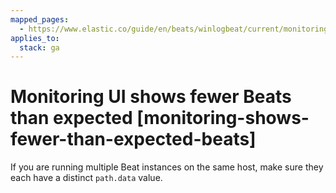 ```yaml
---
mapped_pages:
  - https://www.elastic.co/guide/en/beats/winlogbeat/current/monitoring-shows-fewer-than-expected-beats.html
applies_to:
  stack: ga
---
```


# Monitoring UI shows fewer Beats than expected [monitoring-shows-fewer-than-expected-beats]

If you are running multiple Beat instances on the same host, make sure they each have a distinct `path.data` value.

